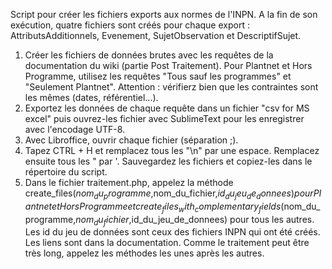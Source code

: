 Script pour créer les fichiers exports aux normes de l'INPN. A la fin de son exécution, quatre fichiers sont créés pour chaque export : AttributsAdditionnels, Evenement, SujetObservation et DescriptifSujet.
1. Créer les fichiers de données brutes avec les requêtes de la documentation du wiki (partie Post Traitement). Pour Plantnet et Hors Programme, utilisez les requêtes "Tous sauf les programmes" et "Seulement Plantnet". Attention : vérifierz bien que les contraintes sont les mêmes (dates, référentiel...).
2. Exportez les données de chaque requête dans un fichier "csv for MS excel" puis ouvrez-les fichier avec SublimeText pour les enregistrer avec l'encodage UTF-8.
3. Avec Libroffice, ouvrir chaque fichier (séparation ;).
4. Tapez CTRL + H et remplacez tous les "\n" par une espace. Remplacez ensuite tous les " par '. Sauvegardez les fichiers et copiez-les dans le répertoire du script.
5. Dans le fichier traitement.php, appelez la méthode create_files($nom_du_programme,$nom_du_fichier,$id_du_jeu_de_donnees) pour Plantnet et HorsProgramme et create_files_with_complementary_fields($nom_du_programme,$nom_du_fichier,$id_du_jeu_de_donnees) pour tous les autres.
   Les id du jeu de données sont ceux des fichiers INPN qui ont été créés. Les liens sont dans la documentation. Comme le traitement peut être très long, appelez les méthodes les unes après les autres. 
   
